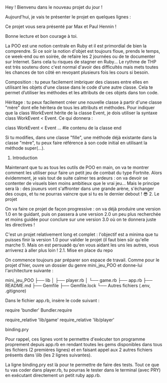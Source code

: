 Hey ! Bienvenu dans le nouveau projet du jour !Aujourd'hui, je vais te présenter le projet en quelques lignes : Ce projet vous sera présenté par Max  et Paul Hennin !Bonne lecture et bon courage à toi.La POO est une notion centrale en Ruby et il est primordial de bien la comprendre. Si ce soir la notion d'objet est toujours floue, prends le temps, ce week-end ou en soirée, de refaire les 2 journées ou de te documenter sur Internet. Sans cela tu risques de stagner en Ruby… Le rythme de THP est très soutenu donc c'est normal d'avoir des difficultés mais mets toutes les chances de ton côté en revoyant plusieurs fois les cours si besoin.Composition : tu peux facilement imbriquer des classes entre elles en utilisant les objets d'une classe dans le code d'une autre classe. Cela te permet d’utiliser les méthodes et les attributs de ces objets dans ton code.Héritage : tu peux facilement créer une nouvelle classe à partir d'une classe "mère" dont elle héritera de tous les attributs et méthodes. Pour indiquer que la class WorkEvent hérite de la classe Event, je dois utiliser la syntaxe class WorkEvent < Event. Ce qui donnera :class WorkEvent < Event  ... #le contenu de la classeendSi tu modifies, dans une classe "fille", une méthode déjà existante dans la classe "mère", tu peux faire référence à son code initial en utilisant la méthode super(...).1. IntroductionMaintenant que tu as tous les outils de POO en main, on va te montrer comment les utiliser pour faire un petit jeu de combat du type Fortnite. Alors évidemment, je vais tout de suite calmer tes ardeurs : on va devoir se contenter de visuels bien moins ambitieux que le vrai jeu… Mais le principe sera là : des joueurs vont s'affronter dans une grande arène, s'échanger des coups, et tu ne pourras vaincre que si tu es le dernier debout ! 😎2. Le projetOn va faire ce projet de façon progressive : on va déjà produire une version 1.0 en te guidant, puis on passera à une version 2.0 un peu plus recherchée et moins guidée pour conclure sur une version 3.0 où on te donnera juste les directives !C'est un projet relativement long et complet : l'objectif est a minima que tu puisses finir la version 1.0 pour valider le projet (il faut bien sûr qu'elle marche !). Mais on est persuadé qu'en vous aidant les uns les autres, vous arriverez à aller plus loin !2.1. Mise en place du repoOn commence toujours par préparer son espace de travail. Comme pour le projet d'hier, ouvre un dossier du genre mini_jeu_POO et donne-lui l'architecture suivante :mini_jeu_POO├── lib│   ├── player.rb│   └── game.rb├── app.rb├── README.md├── Gemfile├── Gemfile.lock└── Autres fichiers (.env, .gitignore)Dans le fichier app.rb, insère le code suivant :require 'bundler'Bundler.requirerequire_relative 'lib/game'require_relative 'lib/player'binding.pryPour rappel, ces lignes vont te permettre d'exécuter ton programme proprement depuis app.rb en rendant toutes les gems disponibles dans tous les fichiers (2 premières lignes) et en faisant appel aux 2 autres fichiers présents dans \lib (les 2 lignes suivantes).La ligne binding.pry est là pour te permettre de faire des tests. Tout ce que tu vas coder dans player.rb, tu pourras le tester dans le terminal (avec PRY) en exécutant directement un petit ruby app.rb.